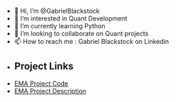 - 👋 Hi, I’m @GabrielBlackstock
- 👀 I’m interested in Quant Development
- 🌱 I’m currently learning Python
- 💞️ I’m looking to collaborate on Quant projects
- 📫 How to reach me : Gabriel Blackstock on Linkedin
- ## Project Links
- [EMA Project Code](EMA%20Project.md)
- [EMA Project Description](EMA%20Project%20Description.md)
<!---
GabrielBlackstock/GabrielBlackstock is a ✨ special ✨ repository because its `README.md` (this file) appears on your GitHub profile.
You can click the Preview link to take a look at your changes.
--->

